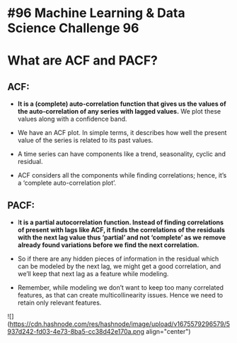 # #96 Machine Learning & Data Science Challenge 96

# What are ACF and PACF?

## ACF:

* **It is a (complete) auto-correlation function that gives us the values of the auto-correlation of any series with lagged values.** We plot these values along with a confidence band.
    
* We have an ACF plot. In simple terms, it describes how well the present value of the series is related to its past values.
    
* A time series can have components like a trend, seasonality, cyclic and residual.
    
* ACF considers all the components while finding correlations; hence, it’s a ‘complete auto-correlation plot’.
    

## PACF:

* I**t is a partial autocorrelation function. Instead of finding correlations of present with lags like ACF, it finds the correlations of the residuals with the next lag value thus ‘partial’ and not ‘complete’ as we remove already found variations before we find the next correlation.**
    
* So if there are any hidden pieces of information in the residual which can be modeled by the next lag, we might get a good correlation, and we’ll keep that next lag as a feature while modeling.
    
* Remember, while modeling we don’t want to keep too many correlated features, as that can create multicollinearity issues. Hence we need to retain only relevant features.
    

![](https://cdn.hashnode.com/res/hashnode/image/upload/v1675579296579/5937d242-fd03-4e73-8ba5-cc38d42e170a.png align="center")